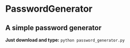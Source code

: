 # PasswordGenerator
## A simple password generator 

**Just download and type:**
`python password_generator.py`
